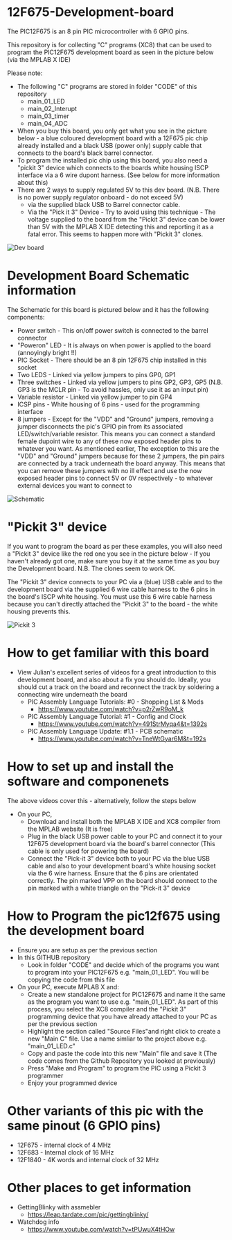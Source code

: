 # 12F675-Development-board

The PIC12F675 is an 8 pin PIC microcontroller with 6 GPIO pins.  

This repository is for collecting "C" programs (XC8) that can be used to program the PIC12F675 development board as seen in the picture below (via the MPLAB X IDE)   

Please note:
 - The following "C" programs are stored in folder "CODE" of this repository  
   - main_01_LED  
   - main_02_Interupt 	 
   - main_03_timer 	 	 
   - main_04_ADC 
- When you buy this board, you only get what you see in the picture below - a blue coloured development board with a 12F675 pic chip already installed and a black USB (power only) supply cable that connects to the board's black barrel connector. 
 - To program the installed pic chip using this board, you also need a "pickit 3" device which connects to the boards white housing ISCP interface via a 6 wire dupont harness. (See below for more information about this) 
 - There are 2 ways to supply regulated 5V to this dev board. (N.B. There is no power supply regulator onboard - do not exceed 5V)
   - via the supplied black USB to Barrel connector cable. 
   - Via the "Pick it 3" Device  - Try to avoid using this technique - The voltage supplied to the board from the "Pickit 3" device can be lower than 5V with the MPLAB X IDE detecting this and reporting it as a fatal error. This seems to happen more with "Pickit 3" clones. 


<img src="images/12f675 board.jpg" alt="Dev board"/>


# Development Board Schematic information
The Schematic for this board is pictured below and it has the following components:
 - Power switch      - This on/off power switch is connected to the barrel connector 
 - "Poweron" LED     - It is always on when power is applied to the board (annoyingly bright !!)
 - PIC Socket        - There should be an 8 pin 12F675 chip installed in this socket
 - Two LEDS          - Linked via yellow jumpers to pins GP0, GP1
 - Three switches    - Linked via yellow jumpers to pins GP2, GP3, GP5 (N.B. GP3 is the MCLR pin - To avoid hassles, only use it as an input pin)
 - Variable resistor - Linked via yellow jumper  to pin  GP4  
 - ICSP pins         - White housing of 6 pins - used for the programming interface
 - 8 jumpers         - Except for the "VDD" and "Ground" jumpers, removing a jumper disconnects the pic's GPIO pin from its associated LED/switch/variable resistor. This means you can connect a standard female dupoint wire to any of these now exposed header pins to whatever you want.  As mentioned earlier, The exception to this are the "VDD" and "Ground" jumpers because for these 2 jumpers, the pin pairs are connected by a track underneath the board anyway. This means that you can remove these jumpers with no ill effect and use the now exposed header pins to connect 5V or 0V respectively - to whatever external devices you want to connect to 

<img src="images/12f675 schematic.jpg" alt="Schematic"/>


# "Pickit 3" device
If you want to program the board as per these examples, you will also need a "Pickit 3" device like the red one you see in the picture below - If you haven't already got one, make sure you buy it at the same time as you buy the Development board. N.B. The clones seem to work OK. 

The "Pickit 3" device connects to your PC via a (blue) USB cable and to the development board via the supplied 6 wire cable harness to the 6 pins in the board's ISCP white housing. You must use this 6 wire cable harness because you can't directly attached the "Pickit 3" to the board - the white housing prevents this.

<img src="images/pickit3.jpg" alt="Pickit 3"/>


# How to get familiar with this board
- View Julian's excellent series of videos for a great introduction to this development board, and also about a fix you should do. Ideally, you should cut a track on the board and reconnect the track by soldering a connecting wire underneath the board
  - PIC Assembly Language Tutorials: #0 - Shopping List & Mods
    - https://www.youtube.com/watch?v=p2rZwR9oM_k
  - PIC Assembly Language Tutorial: #1 - Config and Clock
    - https://www.youtube.com/watch?v=491StrMyqa4&t=1392s
  - PIC Assembly Language Update: #1.1 - PCB schematic
    - https://www.youtube.com/watch?v=TneWtGyar6M&t=192s


# How to set up and install the software and componenets
The above videos cover this - alternatively, follow the steps below
- On your PC, 
  - Download and install both the MPLAB X IDE and XC8 compiler from the MPLAB website (It is free) 
  - Plug in the black USB power cable to your PC and connect it to your 12F675 development board via the board's barrel connector (This cable is only used for powering the board) 
  - Connect the "Pick-it 3" device both to your PC via the blue USB cable and also to your development board's white housing socket via the 6 wire harness. Ensure that the 6 pins are orientated correctly. The pin marked VPP on the board should connect to the pin marked with a white triangle on the "Pick-it 3" device  


# How to Program the pic12f675 using the development board
- Ensure you are setup as per the previous section
- In this GITHUB repository
  - Look in folder "CODE" and decide which of the programs you want to program into your PIC12F675 e.g. "main_01_LED". You will be copying the code from this file
- On your PC, execute MPLAB X and:
  - Create a new standalone project for PIC12F675 and name it the same as the program you want to use e.g. "main_01_LED". As part of this process, you select the XC8 compiler and the "Pickit 3" programming device that you have already attached to your PC as per the previous section 
  - Highlight the section called "Source Files"and right click to create a new "Main C" file. Use a name simliar to the project above e.g. "main_01_LED.c"  
  - Copy and paste the code into this new "Main" file and save it (The code comes from the Github Repository you looked at previously)
  - Press "Make and Program" to program the PIC using a Pickit 3 programmer
  - Enjoy your programmed device


# Other variants of this pic with the same pinout (6 GPIO pins)
- 12F675  - internal clock of  4 MHz
- 12F683  - Internal clock of 16 MHz
- 12F1840 - 4K words and internal clock of 32 MHz

# Other places to get information
 - GettingBlinky with assmebler
   - https://leap.tardate.com/pic/gettingblinky/
 - Watchdog info   
   - https://www.youtube.com/watch?v=tPUwuX4tHOw 

